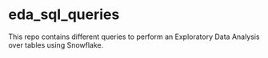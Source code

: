 # eda_sql_queries

This repo contains different queries to perform an Exploratory Data Analysis over tables using Snowflake.